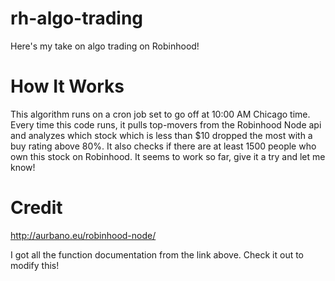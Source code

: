 # rh-algo-trading
Here's my take on algo trading on Robinhood!

# How It Works

This algorithm runs on a cron job set to go off at 10:00 AM Chicago time. Every time this code runs, it pulls top-movers from the Robinhood Node api and analyzes which stock which is less than $10 dropped the most with a buy rating above 80%. It also checks if there are at least 1500 people who own this stock on Robinhood. It seems to work so far, give it a try and let me know!

# Credit

http://aurbano.eu/robinhood-node/

I got all the function documentation from the link above. Check it out to modify this!
